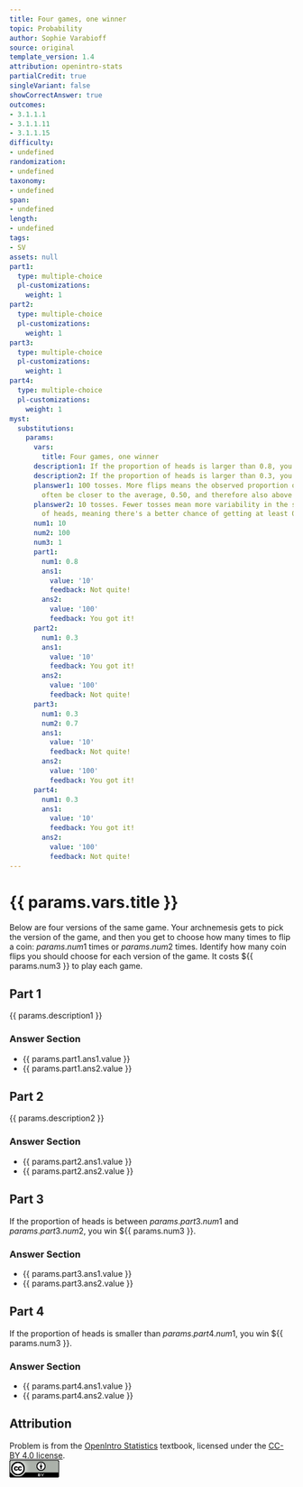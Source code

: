 ```yaml
---
title: Four games, one winner
topic: Probability
author: Sophie Varabioff
source: original
template_version: 1.4
attribution: openintro-stats
partialCredit: true
singleVariant: false
showCorrectAnswer: true
outcomes:
- 3.1.1.1
- 3.1.1.11
- 3.1.1.15
difficulty:
- undefined
randomization:
- undefined
taxonomy:
- undefined
span:
- undefined
length:
- undefined
tags:
- SV
assets: null
part1:
  type: multiple-choice
  pl-customizations:
    weight: 1
part2:
  type: multiple-choice
  pl-customizations:
    weight: 1
part3:
  type: multiple-choice
  pl-customizations:
    weight: 1
part4:
  type: multiple-choice
  pl-customizations:
    weight: 1
myst:
  substitutions:
    params:
      vars:
        title: Four games, one winner
      description1: If the proportion of heads is larger than 0.8, you win $1.
      description2: If the proportion of heads is larger than 0.3, you win $1.
      planswer1: 100 tosses. More flips means the observed proportion of heads would
        often be closer to the average, 0.50, and therefore also above 0.8.
      planswer2: 10 tosses. Fewer tosses mean more variability in the sample fraction
        of heads, meaning there's a better chance of getting at least 0.3 heads.
      num1: 10
      num2: 100
      num3: 1
      part1:
        num1: 0.8
        ans1:
          value: '10'
          feedback: Not quite!
        ans2:
          value: '100'
          feedback: You got it!
      part2:
        num1: 0.3
        ans1:
          value: '10'
          feedback: You got it!
        ans2:
          value: '100'
          feedback: Not quite!
      part3:
        num1: 0.3
        num2: 0.7
        ans1:
          value: '10'
          feedback: Not quite!
        ans2:
          value: '100'
          feedback: You got it!
      part4:
        num1: 0.3
        ans1:
          value: '10'
          feedback: You got it!
        ans2:
          value: '100'
          feedback: Not quite!
---
```

# {{ params.vars.title }}
Below are four versions of the same game. Your archnemesis gets to pick the version of the game, and then you get to choose how many times to flip a coin: ${{ params.num1 }}$ times or ${{ params.num2 }}$ times. Identify how many coin flips you should choose for each version of the game. It costs ${{ params.num3 }} to play each game.

## Part 1

{{ params.description1 }}

### Answer Section

- {{ params.part1.ans1.value }}
- {{ params.part1.ans2.value }}

## Part 2

{{ params.description2 }}

### Answer Section

- {{ params.part2.ans1.value }}
- {{ params.part2.ans2.value }}

## Part 3

If the proportion of heads is between ${{ params.part3.num1 }}$ and ${{ params.part3.num2 }}$, you win ${{ params.num3 }}.

### Answer Section

- {{ params.part3.ans1.value }}
- {{ params.part3.ans2.value }}

## Part 4

If the proportion of heads is smaller than ${{ params.part4.num1 }}$, you win ${{ params.num3 }}.

### Answer Section

- {{ params.part4.ans1.value }}
- {{ params.part4.ans2.value }}

## Attribution

Problem is from the [OpenIntro Statistics](https://openintro.org/book/os/) textbook, licensed under the [CC-BY 4.0 license](https://creativecommons.org/licenses/by/4.0/).<br>![Image representing the Creative Commons 4.0 BY license.](https://raw.githubusercontent.com/firasm/bits/master/by.png)